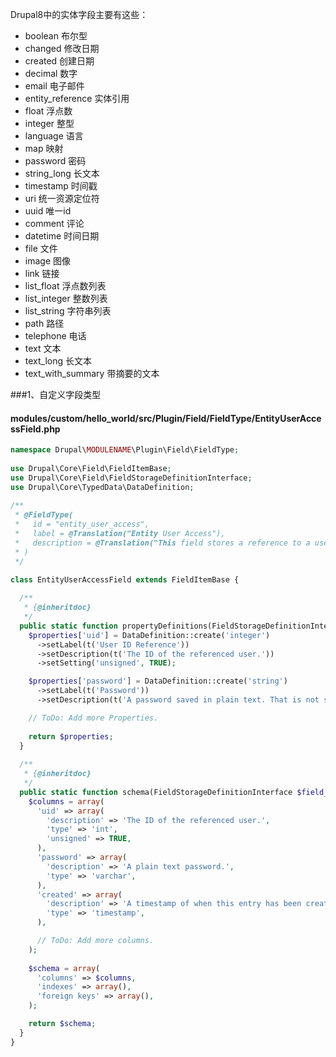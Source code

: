 Drupal8中的实体字段主要有这些：

* boolean 布尔型
* changed 修改日期
* created 创建日期
* decimal 数字
* email 电子邮件
* entity_reference 实体引用
* float 浮点数
* integer 整型
* language 语言
* map 映射
* password 密码
* string_long 长文本
* timestamp 时间戳
* uri 统一资源定位符
* uuid 唯一id
* comment 评论
* datetime 时间日期
* file 文件
* image 图像
* link 链接
* list_float 浮点数列表
* list_integer 整数列表
* list_string 字符串列表
* path 路径
* telephone 电话
* text 文本
* text_long 长文本
* text_with_summary 带摘要的文本


###1、自定义字段类型
#### modules/custom/hello_world/src/Plugin/Field/FieldType/EntityUserAccessField.php

```php
namespace Drupal\MODULENAME\Plugin\Field\FieldType;
 
use Drupal\Core\Field\FieldItemBase;
use Drupal\Core\Field\FieldStorageDefinitionInterface;
use Drupal\Core\TypedData\DataDefinition;
 
/**
 * @FieldType(
 *   id = "entity_user_access",
 *   label = @Translation("Entity User Access"),
 *   description = @Translation("This field stores a reference to a user and a password for this user on the entity."),
 * )
 */
 
class EntityUserAccessField extends FieldItemBase {

  /**
   * {@inheritdoc}
   */
  public static function propertyDefinitions(FieldStorageDefinitionInterface $field_definition) {
    $properties['uid'] = DataDefinition::create('integer')
      ->setLabel(t('User ID Reference'))
      ->setDescription(t('The ID of the referenced user.'))
      ->setSetting('unsigned', TRUE);

    $properties['password'] = DataDefinition::create('string')
      ->setLabel(t('Password'))
      ->setDescription(t('A password saved in plain text. That is not save dude!'));

    // ToDo: Add more Properties.
 
    return $properties;
  }
 
  /**
   * {@inheritdoc}
   */
  public static function schema(FieldStorageDefinitionInterface $field_definition) {
    $columns = array(
      'uid' => array(
        'description' => 'The ID of the referenced user.',
        'type' => 'int',
        'unsigned' => TRUE,
      ),
      'password' => array(
        'description' => 'A plain text password.',
        'type' => 'varchar',
      ),
      'created' => array(
        'description' => 'A timestamp of when this entry has been created.',
        'type' => 'timestamp',
      ),

      // ToDo: Add more columns.
    );
   
    $schema = array(
      'columns' => $columns,
      'indexes' => array(),
      'foreign keys' => array(),
    );

    return $schema;
  }
}
```